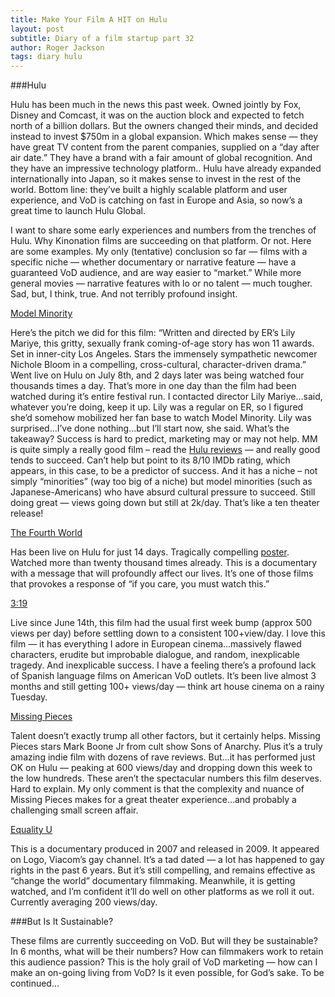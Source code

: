 ```yaml
---
title: Make Your Film A HIT on Hulu
layout: post
subtitle: Diary of a film startup part 32
author: Roger Jackson
tags: diary hulu
---
```



###Hulu

Hulu has been much in the news this past week. Owned jointly by Fox, Disney and Comcast, it was on the auction block and expected to fetch north of a billion dollars. But the owners changed their minds, and decided instead to invest $750m in a global expansion. Which makes sense — they have great TV content from the parent companies, supplied on a “day after air date.” They have a brand with a fair amount of global recognition. And they have an impressive technology platform.. Hulu have already expanded internationally into Japan, so it makes sense to invest in the rest of the world. Bottom line: they’ve built a highly scalable platform and user experience, and VoD is catching on fast in Europe and Asia, so now’s a great time to launch Hulu Global.

I want to share some early experiences and numbers from the trenches of Hulu. Why Kinonation films are succeeding on that platform. Or not. Here are some examples. My only (tentative) conclusion so far — films with a specific niche — whether documentary or narrative feature — have a guaranteed VoD audience, and are way easier to “market.”  While more general movies — narrative features with lo or no talent — much tougher. Sad, but, I think, true. And not terribly profound insight.

<a href="http://www.hulu.com/watch/508668">Model Minority</a>

Here’s the pitch we did for this film: “Written and directed by ER’s Lily Mariye, this gritty, sexually frank coming-of-age story has won 11 awards. Set in inner-city Los Angeles. Stars the immensely sympathetic newcomer Nichole Bloom in a compelling, cross-cultural, character-driven drama.”  Went live on Hulu on July 8th, and 2 days later was being watched four thousands times a day. That’s more in one day than the film had been watched during it’s entire festival run. I contacted director Lily Mariye…said, whatever you’re doing, keep it up. Lily was a regular on ER, so I figured she’d somehow mobilized her fan base to watch Model Minority. Lily was surprised…I’ve done nothing…but I’ll start now, she said. What’s the takeaway? Success is hard to predict, marketing may or may not help. MM is quite simply a really good film – read the <a href="http://www.hulu.com/watch/508668">Hulu reviews</a> — and really good tends to succeed. Can’t help but point to its 8/10 IMDb rating, which appears, in this case, to be a predictor of success. And it has a niche – not simply “minorities” (way too big of a niche) but model minorities (such as Japanese-Americans) who have absurd cultural pressure to succeed. Still doing great — views going down but still at 2k/day. That’s like a ten theater release!

<a href="http://www.hulu.com/watch/508674">The Fourth World</a>

Has been live on Hulu for just 14 days. Tragically compelling <a href="http://www.hulu.com/watch/508674">poster</a>. Watched more than twenty thousand times already. This is a documentary with a message that will profoundly affect our lives. It’s one of those films that provokes a response of  “if you care, you must watch this.”

<a href="http://www.hulu.com/watch/501254">3:19</a>

Live since June 14th, this film had the usual first week bump (approx 500 views per day) before settling down to a consistent 100+view/day. I love this film — it has everything I adore in European cinema…massively flawed characters, erudite but improbable dialogue, and random, inexplicable tragedy. And inexplicable success. I have a feeling there’s a profound lack of Spanish language films on American VoD outlets. It’s been live almost 3 months and still getting 100+ views/day — think art house cinema on a rainy Tuesday.

<a href="http://www.hulu.com/watch/508148">Missing Pieces</a>

Talent doesn’t exactly trump all other factors, but it certainly helps. Missing Pieces stars Mark Boone Jr from cult show Sons of Anarchy. Plus it’s a truly amazing indie film with dozens of rave reviews. But…it has performed just OK on Hulu — peaking at 600 views/day and dropping down this week to the low hundreds. These aren’t the spectacular numbers this film deserves. Hard to explain. My only comment is that the complexity and nuance of Missing Pieces makes for a great theater experience…and probably a challenging small screen affair.

<a href="http://www.hulu.com/watch/507427">Equality U</a>

This is a documentary produced in 2007 and released in 2009. It appeared on Logo, Viacom’s gay channel. It’s a tad dated — a lot has happened to gay rights in the past 6 years. But it’s still compelling, and remains effective as “change the world” documentary filmmaking. Meanwhile, it is getting watched, and I’m confident it’ll do well on other platforms as we roll it out. Currently averaging 200 views/day.

###But Is It Sustainable?

These films are currently succeeding on VoD. But will they be sustainable? In 6 months, what will be their numbers? How can filmmakers work to retain this audience passion? This is the holy grail of VoD marketing — how can I make an on-going living from VoD? Is it even possible, for God’s sake. To be continued…
